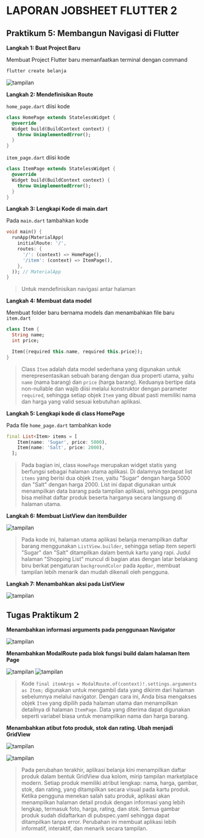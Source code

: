 # LAPORAN JOBSHEET FLUTTER 2

## Praktikum 5: Membangun Navigasi di Flutter

**Langkah 1: Buat Project Baru**

Membuat Project Flutter baru memanfaatkan terminal dengan command 
```bash
flutter create belanja
```

![tampilan](images/00.png)

**Langkah 2: Mendefinisikan Route**

`home_page.dart` diisi kode
```dart
class HomePage extends StatelessWidget {
  @override
  Widget build(BuildContext context) {
    throw UnimplementedError();
  }
}
```

`item_page.dart` diisi kode
```dart
class ItemPage extends StatelessWidget {
  @override
  Widget build(BuildContext context) {
    throw UnimplementedError();
  }
}
```

**Langkah 3: Lengkapi Kode di main.dart**

Pada `main.dart` tambahkan kode
```dart
void main() {
  runApp(MaterialApp(
    initialRoute: '/',
    routes: {
      '/': (context) => HomePage(),
      '/item': (context) => ItemPage(),
    },
  )); // MaterialApp
}
```

>Untuk mendefinisikan navigasi antar halaman

**Langkah 4: Membuat data model**

Membuat folder baru bernama models dan menambahkan file baru `item.dart`

```dart
class Item {
  String name;
  int price;

  Item({required this.name, required this.price});
}
```

> Class `Item` adalah data model sederhana yang digunakan untuk merepresentasikan sebuah barang dengan dua properti utama, yaitu `name` (nama barang) dan `price` (harga barang). Keduanya bertipe data non-nullable dan wajib diisi melalui konstruktor dengan parameter `required`, sehingga setiap objek `Item` yang dibuat pasti memiliki nama dan harga yang valid sesuai kebutuhan aplikasi.

**Langkah 5: Lengkapi kode di class HomePage**

Pada file `home_page.dart` tambahkan kode

```dart
final List<Item> items = [
    Item(name: 'Sugar', price: 5000),
    Item(name: 'Salt', price: 2000),
  ];
```

> Pada bagian ini, class `HomePage` merupakan widget statis yang berfungsi sebagai halaman utama aplikasi. Di dalamnya terdapat list `items` yang berisi dua objek `Item`, yaitu "Sugar" dengan harga 5000 dan "Salt" dengan harga 2000. List ini dapat digunakan untuk menampilkan data barang pada tampilan aplikasi, sehingga pengguna bisa melihat daftar produk beserta harganya secara langsung di halaman utama.

**Langkah 6: Membuat ListView dan itemBuilder**

![tampilan](images/01.png)

> Pada kode ini, halaman utama aplikasi belanja menampilkan daftar barang menggunakan `ListView.builder`, sehingga setiap item seperti "Sugar" dan "Salt" ditampilkan dalam bentuk kartu yang rapi. Judul halaman "Shopping List" muncul di bagian atas dengan latar belakang biru berkat pengaturan `backgroundColor` pada `AppBar`, membuat tampilan lebih menarik dan mudah dikenali oleh pengguna.

**Langkah 7: Menambahkan aksi pada ListView**

![tampilan](images/02.png)


## Tugas Praktikum 2
**Menambahkan informasi arguments pada penggunaan Navigator**

![tampilan](images/03.png)

**Menambahkan ModalRoute pada blok fungsi build dalam halaman Item Page**

![tampilan](images/04.png)
![tampilan](images/000.gif)

> Kode `final itemArgs = ModalRoute.of(context)!.settings.arguments as Item;` digunakan untuk mengambil data yang dikirim dari halaman sebelumnya melalui navigator. Dengan cara ini, Anda bisa mengakses objek `Item` yang dipilih pada halaman utama dan menampilkan detailnya di halaman `ItemPage`. Data yang diterima dapat digunakan seperti variabel biasa untuk menampilkan nama dan harga barang.

**Menambahkan atibut foto produk, stok dan rating. Ubah menjadi GridView**

![tampilan](images/05.png)

![tampilan](images/001.gif)

> Pada perubahan terakhir, aplikasi belanja kini menampilkan daftar produk dalam bentuk GridView dua kolom, mirip tampilan marketplace modern. Setiap produk memiliki atribut lengkap: nama, harga, gambar, stok, dan rating, yang ditampilkan secara visual pada kartu produk. Ketika pengguna menekan salah satu produk, aplikasi akan menampilkan halaman detail produk dengan informasi yang lebih lengkap, termasuk foto, harga, rating, dan stok. Semua gambar produk sudah didaftarkan di pubspec.yaml sehingga dapat ditampilkan tanpa error. Perubahan ini membuat aplikasi lebih informatif, interaktif, dan menarik secara tampilan.